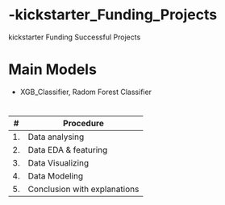 # -kickstarter_Funding_Projects
 kickstarter Funding Successful Projects

# Main Models
- XGB_Classifier, Radom Forest Classifier


# 
|#|Procedure|
|--|--|
|1.|Data analysing|
|2.|Data EDA & featuring |
|3.|Data Visualizing |
|4.|Data Modeling |
|5.|Conclusion with explanations |
